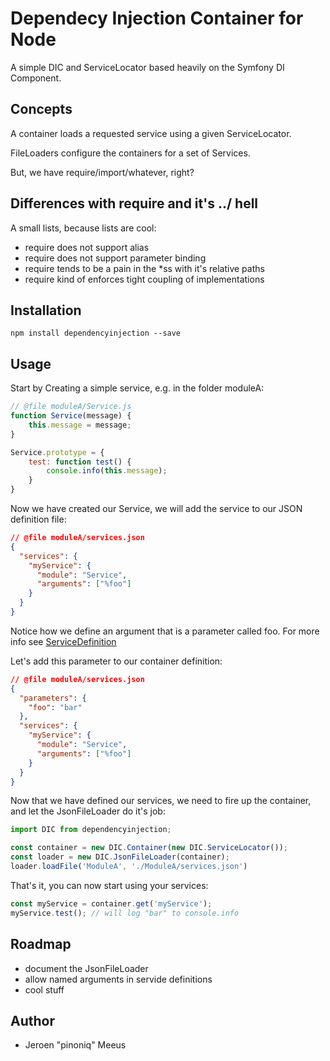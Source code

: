 # Dependecy Injection Container for Node

A simple DIC and ServiceLocator based heavily on the Symfony DI Component.

## Concepts

A container loads a requested service using a given ServiceLocator.

FileLoaders configure the containers for a set of Services.

But, we have require/import/whatever, right?

## Differences with require and it's ../ hell

A small lists, because lists are cool:

* require does not support alias
* require does not support parameter binding
* require tends to be a pain in the *ss with it's relative paths
* require kind of enforces tight coupling of implementations

## Installation

```
npm install dependencyinjection --save
```

## Usage

Start by Creating a simple service, e.g. in the folder moduleA:

```javascript
// @file moduleA/Service.js
function Service(message) {
    this.message = message;
}

Service.prototype = {
    test: function test() {
        console.info(this.message);
    }
}
```

Now we have created our Service, we will add the service to our JSON definition file:

```json
// @file moduleA/services.json
{
  "services": {
    "myService": {
      "module": "Service",
      "arguments": ["%foo"]
    }
  }
}
```

Notice how we define an argument that is a parameter called foo. For more info see [ServiceDefinition](doc/ServiceDefinition.md)

Let's add this parameter to our container definition:

```json
// @file moduleA/services.json
{
  "parameters": {
    "foo": "bar"
  },
  "services": {
    "myService": {
      "module": "Service",
      "arguments": ["%foo"]
    }
  }
}
```

Now that we have defined our services, we need to fire up the container, and let the JsonFileLoader do it's job:

```javascript
import DIC from dependencyinjection;

const container = new DIC.Container(new DIC.ServiceLocator());
const loader = new DIC.JsonFileLoader(container);
loader.loadFile('ModuleA', './ModuleA/services.json')
```

That's it, you can now start using your services:

```javascript
const myService = container.get('myService');
myService.test(); // will log "bar" to console.info
```

## Roadmap

* document the JsonFileLoader
* allow named arguments in servide definitions
* cool stuff

## Author

 - Jeroen "pinoniq" Meeus
 